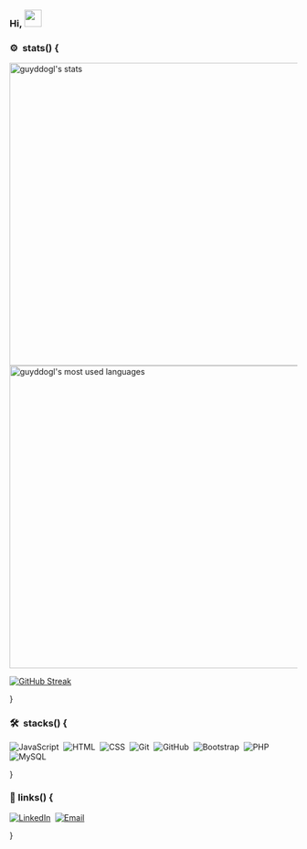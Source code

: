 ### Hi, <img src="https://raw.githubusercontent.com/kaueMarques/kaueMarques/master/hi.gif" width="30px">

### ⚙️ &nbsp;stats() {
 
<p align="left">
<img width="530em" src="https://github-readme-stats.vercel.app/api?username=guyddogl&count_private=true&hide=hack&show_icons=true&theme=dracula&title_color=00ccdb&border_color=1b374b&icon_color=00ccdb&bg_color=21282f" alt="guyddogl's stats"/>
<img width="530em" src="https://github-readme-stats.vercel.app/api/top-langs/?username=guyddogl&count_private=true&hide=hack&layout=compact&theme=dracula&title_color=00ccdb&border_color=1b374b&icon_color=00ccdb&bg_color=21282f" alt="guyddogl's most used languages"/>
</p>

[![GitHub Streak](https://github-readme-streak-stats.herokuapp.com?user=guyddogl&theme=prussian&hide_border=true&date_format=j%20M%5B%20Y%5D)](https://git.io/streak-stats)

}

### 🛠 &nbsp;stacks() {

![JavaScript](https://img.shields.io/badge/-JavaScript-1b374b?style=for-the-badge&logo=javascript)&nbsp;
![HTML](https://img.shields.io/badge/-HTML-1b374b?style=for-the-badge&logo=HTML5)&nbsp;
![CSS](https://img.shields.io/badge/-CSS-1b374b?style=for-the-badge&logo=CSS3&logoColor=1572B6)&nbsp;
![Git](https://img.shields.io/badge/-Git-1b374b?style=for-the-badge&logo=git)&nbsp;
![GitHub](https://img.shields.io/badge/-GitHub-1b374b?style=for-the-badge&logo=github)&nbsp;
![Bootstrap](https://img.shields.io/badge/-Bootstrap-1b374b?style=for-the-badge&logo=Bootstrap)&nbsp;
![PHP](https://img.shields.io/badge/-PHP-1b374b?style=for-the-badge&logo=PHP)&nbsp;
![MySQL](https://img.shields.io/badge/-MySQL-1b374b?style=for-the-badge&logo=MySQL)&nbsp;
 <!--
![React](https://img.shields.io/badge/-React-05122A?style=flat&logo=react)&nbsp;
![Node.js](https://img.shields.io/badge/-Node.js-05122A?style=flat&logo=node.js)&nbsp;
-->
}
<br>

### :link:&nbsp;links() {
<a href="https://linkedin.com/in/guyddogl">![LinkedIn](https://img.shields.io/badge/-LinkedIn-1b374b?style=for-the-badge&logo=LinkedIn)</a>&nbsp;
<a href="mailto:guyddogl@gmail.com">![Email](https://img.shields.io/badge/-Email-1b374b?style=for-the-badge&logo=gmail&logoColor=ffffff)</a>&nbsp;

}
